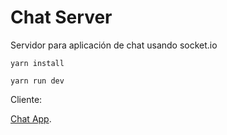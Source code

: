 # Chat Server

Servidor para aplicación de chat usando socket.io

```
yarn install

yarn run dev
```

Cliente: 

<a href ="https://github.com/andres-mestra/chat-app">Chat App</a>.
